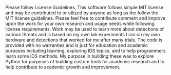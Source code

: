Please follow License Guidelines, This software follows simple MIT license and may be contributed to or utlized by anyone as long as the follow the MIT license guidelines.  Please feel free to contribute comment and improve upon the work for your own research and usage needs while following license requirements.  Work may be used to learn more about detections of various threats and is based on my own lab experiments I ran on my own hardware and detections that worked for me after many trials. The code is provided with no warranties and is just for education and academic purposes including learning, exploring IDS topics, and to help programmers learn some IDS methods.  My purpose in building these was to explore Python for purposes of building custom tools for academic research and to help contribute to academic growth and improvement.  
